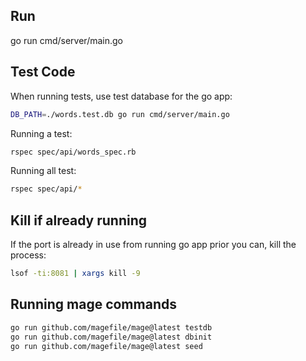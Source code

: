 ## Run

go run cmd/server/main.go


## Test Code

When running tests, use test database for the go app:


```sh
DB_PATH=./words.test.db go run cmd/server/main.go
```

Running a test:

```sh
rspec spec/api/words_spec.rb
```

Running all test:

```sh
rspec spec/api/*
```

## Kill if already running

If the port is already in use from running go app prior you can, kill the process:

```sh
lsof -ti:8081 | xargs kill -9
```

## Running mage commands

```sh
go run github.com/magefile/mage@latest testdb
go run github.com/magefile/mage@latest dbinit
go run github.com/magefile/mage@latest seed
```